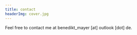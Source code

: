 ```yaml
---
title: contact
headerImg: cover.jpg
---
```


Feel free to contact me at benedikt_mayer [at] outlook [dot] de.